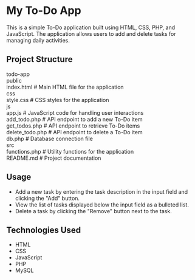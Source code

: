 # My To-Do App

This is a simple To-Do application built using HTML, CSS, PHP, and JavaScript. The application allows users to add and delete tasks for managing daily activities.

## Project Structure

todo-app  
public  
    index.html        # Main HTML file for the application  
    css  
    style.css         # CSS styles for the application  
    js  
    app.js            # JavaScript code for handling user interactions  
    add_todo.php      # API endpoint to add a new To-Do item  
    get_todos.php     # API endpoint to retrieve To-Do items  
    delete_todo.php   # API endpoint to delete a To-Do item  
    db.php            # Database connection file  
src  
    functions.php     # Utility functions for the application  
README.md            # Project documentation

## Usage

- Add a new task by entering the task description in the input field and clicking the "Add" button.
- View the list of tasks displayed below the input field as a bulleted list.
- Delete a task by clicking the "Remove" button next to the task.

## Technologies Used

- HTML
- CSS
- JavaScript
- PHP
- MySQL
